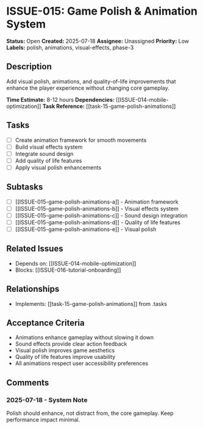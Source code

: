 # ISSUE-015: Game Polish & Animation System

**Status:** Open
**Created:** 2025-07-18
**Assignee:** Unassigned
**Priority:** Low
**Labels:** polish, animations, visual-effects, phase-3

## Description

Add visual polish, animations, and quality-of-life improvements that enhance the player experience without changing core gameplay.

**Time Estimate:** 8-12 hours
**Dependencies:** [[ISSUE-014-mobile-optimization]]
**Task Reference:** [[task-15-game-polish-animations]]

## Tasks

- [ ] Create animation framework for smooth movements
- [ ] Build visual effects system
- [ ] Integrate sound design
- [ ] Add quality of life features
- [ ] Apply visual polish enhancements

## Subtasks

- [ ] [[ISSUE-015-game-polish-animations-a]] - Animation framework
- [ ] [[ISSUE-015-game-polish-animations-b]] - Visual effects system
- [ ] [[ISSUE-015-game-polish-animations-c]] - Sound design integration
- [ ] [[ISSUE-015-game-polish-animations-d]] - Quality of life features
- [ ] [[ISSUE-015-game-polish-animations-e]] - Visual polish

## Related Issues

- Depends on: [[ISSUE-014-mobile-optimization]]
- Blocks: [[ISSUE-016-tutorial-onboarding]]

## Relationships

- Implements: [[task-15-game-polish-animations]] from .tasks

## Acceptance Criteria

- Animations enhance gameplay without slowing it down
- Sound effects provide clear action feedback
- Visual polish improves game aesthetics
- Quality of life features improve usability
- All animations respect user accessibility preferences

## Comments

### 2025-07-18 - System Note

Polish should enhance, not distract from, the core gameplay. Keep performance impact minimal.
